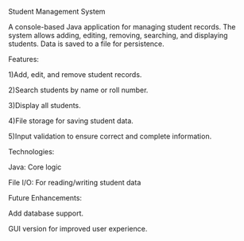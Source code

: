 Student Management System

A console-based Java application for managing student records. The system allows adding, editing, removing, searching, and displaying students. Data is saved to a file for persistence.

Features:

1)Add, edit, and remove student records.

2)Search students by name or roll number.

3)Display all students.

4)File storage for saving student data.

5)Input validation to ensure correct and complete information.


Technologies:

Java: Core logic

File I/O: For reading/writing student data

Future Enhancements:

Add database support.

GUI version for improved user experience.
